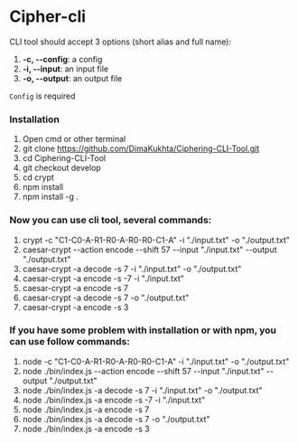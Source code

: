 # Cipher-cli
CLI tool should accept 3 options (short alias and full name):

1.  **-c, --config**: a config
2.  **-i, --input**: an input file
3.  **-o, --output**: an output file

`Config` is required

### Installation ###

1. Open cmd or other terminal
2. git clone https://github.com/DimaKukhta/Ciphering-CLI-Tool.git
3. cd Ciphering-CLI-Tool
4. git checkout develop
5. cd crypt 
6. npm install
7. npm install -g .
### Now you can use cli tool, several commands: ###

1. crypt -c "C1-C0-A-R1-R0-A-R0-R0-C1-A" -i "./input.txt" -o "./output.txt"
2. caesar-crypt --action encode --shift 57 --input "./input.txt" --output "./output.txt"
3. caesar-crypt -a decode -s 7 -i "./input.txt" -o "./output.txt"
4. caesar-crypt -a encode -s -7 -i "./input.txt"
5. caesar-crypt -a encode -s 7
6. caesar-crypt -a decode -s 7 -o "./output.txt"
7. caesar-crypt -a encode -s 3

### If you have some problem with installation or with npm, you can use follow commands: ###

1. node -c "C1-C0-A-R1-R0-A-R0-R0-C1-A" -i "./input.txt" -o "./output.txt"
2. node ./bin/index.js --action encode --shift 57 --input "./input.txt" --output "./output.txt"
3. node ./bin/index.js -a decode -s 7 -i "./input.txt" -o "./output.txt"
4. node ./bin/index.js -a encode -s -7 -i "./input.txt"
5. node ./bin/index.js -a encode -s 7
6. node ./bin/index.js -a decode -s 7 -o "./output.txt"
7. node ./bin/index.js -a encode -s 3